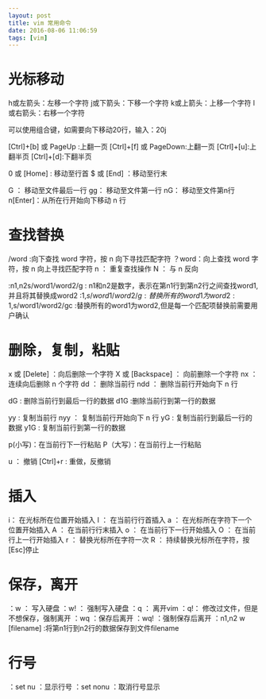 ```yaml
---
layout: post
title: vim 常用命令
date: 2016-08-06 11:06:59
tags: [vim]
---
```

# 光标移动
 h或左箭头：左移一个字符
 j或下箭头：下移一个字符
 k或上箭头：上移一个字符
 l或右箭头：右移一个字符

 可以使用组合键，如需要向下移动20行，输入：20j

 [Ctrl]+[b] 或 PageUp  :上翻一页
 [Ctrl]+[f] 或 PageDown:上翻一页
 [Ctrl]+[u]:上翻半页
 [Ctrl]+[d]:下翻半页

 0 或 [Home] : 移动至行首
 $ 或 [End]  ：移动至行末

 G ： 移动至文件最后一行
 gg： 移动至文件第一行
 nG： 移动至文件第n行
 n[Enter]：从所在行开始向下移动 n 行

 # 查找替换

 /word :向下查找 word 字符，按 n 向下寻找匹配字符
 ？word：向上查找 word 字符，按 n 向上寻找匹配字符
 n ： 重复查找操作
 N ： 与 n 反向

 :n1,n2s/word1/word2/g : n1和n2是数字，表示在第n1行到第n2行之间查找word1,并且将其替换成word2
 :1,$s/word1/word2/g  :替换所有的word1为word2
 :1,$s/word1/word2/gc  :替换所有的word1为word2,但是每一个匹配项替换前需要用户确认

 # 删除，复制，粘贴

 x 或 [Delete] ：向后删除一个字符
 X 或 [Backspace] ： 向前删除一个字符
 nx ： 连续向后删除 n 个字符
 dd ： 删除当前行
 ndd ： 删除当前行开始向下 n 行

 dG : 删除当前行到最后一行的数据
 d1G :删除当前行到第一行的数据

 yy : 复制当前行
 nyy ： 复制当前行开始向下 n 行
 yG : 复制当前行到最后一行的数据
 y1G : 复制当前行到第一行的数据

 p(小写)：在当前行下一行粘贴
 P（大写）：在当前行上一行粘贴

 u ： 撤销
 [Ctrl]+r : 重做，反撤销

 # 插入
 i： 在光标所在位置开始插入
 I ： 在当前行行首插入
 a ： 在光标所在字符下一个位置开始插入
 A ： 在当前行行末插入
 o ： 在当前行下一行开始插入
 O ： 在当前行上一行开始插入
 r ： 替换光标所在字符一次
 R ： 持续替换光标所在字符，按[Esc]停止

 # 保存，离开
 ：w ： 写入硬盘
 ：w! ： 强制写入硬盘
 ：q ： 离开vim
 ：q!： 修改过文件，但是不想保存，强制离开
 ：wq ：保存后离开
 ：wq! ：强制保存后离开
 ：n1,n2 w [filename] :将第n1行到n2行的数据保存到文件filename

 # 行号
：set nu ：显示行号
：set nonu ：取消行号显示
